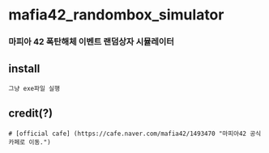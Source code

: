 # mafia42_randombox_simulator
### 마피아 42 폭탄해체 이벤트 랜덤상자 시뮬레이터

## install
    그냥 exe파일 실행
## credit(?)


    # [official cafe] (https://cafe.naver.com/mafia42/1493470 "마피아42 공식카페로 이동.")
